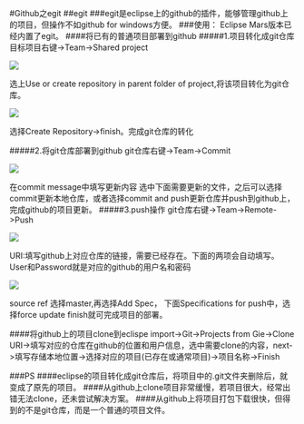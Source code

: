 #Github之egit
##egit
###egit是eclipse上的github的插件，能够管理github上的项目，但操作不如github for windows方便。
###使用：
Eclipse Mars版本已经内置了egit。
####将已有的普通项目部署到github
#####1.项目转化成git仓库
目标项目右键->Team->Shared project

![](http://i.imgur.com/uxtjrx2.png)

选上Use or create repository in parent folder of project,将该项目转化为git仓库。

![](http://i.imgur.com/ON9b4Qv.png)

选择Create Repository->finish。完成git仓库的转化

#####2.将git仓库部署到github
git仓库右键->Team->Commit

![](http://i.imgur.com/ElABjTD.png)

在commit message中填写更新内容
选中下面需要更新的文件，之后可以选择commit更新本地仓库，或者选择commit and push更新仓库并push到github上，完成github的项目更新。
#####3.push操作
git仓库右键->Team->Remote->Push

![](http://i.imgur.com/ia6emMA.png)

URI:填写github上对应仓库的链接，需要已经存在。下面的两项会自动填写。
User和Password就是对应的github的用户名和密码

![](http://i.imgur.com/5c6x2s0.png)

source ref 选择master,再选择Add Spec，
下面Specifications for push中，选择force update
finish就可完成项目的部署。

####将github上的项目clone到eclispe
import->Git->Projects from Gie->Clone URI->填写对应的仓库在github的位置和用户信息，选中需要clone的内容，next->填写存储本地位置->选择对应的项目(已存在或通常项目)->项目名称->Finish



###PS
####eclipse的项目转化成git仓库后，将项目中的.git文件夹删除后，就变成了原先的项目。
####从github上clone项目非常缓慢，若项目很大，经常出错无法clone，还未尝试解决方案。
####从github上将项目打包下载很快，但得到的不是git仓库，而是一个普通的项目文件。
